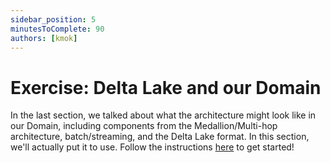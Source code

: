 ```yaml
---
sidebar_position: 5
minutesToComplete: 90
authors: [kmok]
---
```



# Exercise: Delta Lake and our Domain
In the last section, we talked about what the architecture might look like in our Domain, including components from the Medallion/Multi-hop architecture, batch/streaming, and the Delta Lake format. In this section, we'll actually put it to use. Follow the instructions [here](https://github.com/data-derp/exercise-ev-databricks/tree/main/delta-lake) to get started!